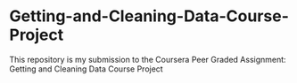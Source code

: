 # Getting-and-Cleaning-Data-Course-Project
This repository is my submission to the Coursera Peer Graded Assignment: Getting and Cleaning Data Course Project
